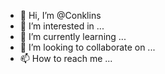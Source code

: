 - 👋 Hi, I’m @Conklins
- 👀 I’m interested in ...
- 🌱 I’m currently learning ...
- 💞️ I’m looking to collaborate on ...
- 📫 How to reach me ...

<!---
Conklins/Conklins is a ✨ special ✨ repository because its `README.md` (this file) appears on your GitHub profile.
You can click the Preview link to take a look at your changes.
--->
